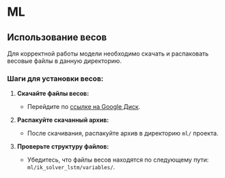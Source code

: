 # ML

## Использование весов

Для корректной работы модели необходимо скачать и распаковать весовые файлы в данную директорию.

### Шаги для установки весов:

1. **Скачайте файлы весов:**
   - Перейдите по [ссылке на Google Диск](https://drive.google.com/file/d/1mbo-jgzOVgdEcw3_gG6jCXIxq0zJiTPP/view?usp=sharing).
   
2. **Распакуйте скачанный архив:**
   - После скачивания, распакуйте архив в директорию `ml/` проекта.
   
3. **Проверьте структуру файлов:**
   - Убедитесь, что файлы весов находятся по следующему пути: `ml/ik_solver_lstm/variables/`.
